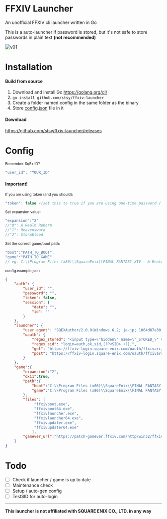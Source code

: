 # FFXIV Launcher
An unofficial FFXIV cli launcher written in Go

This is a auto-launcher if password is stored, but it's not safe to store passwords in plain text **(not recommended)**

![v01](https://user-images.githubusercontent.com/4086225/54465737-f7c65d80-477c-11e9-81f9-6df033e2bff5.PNG)


# Installation

#### Build from source
1) Download and install Go https://golang.org/dl/
2) ```go install github.com/stsy/ffxiv-launcher```
3) Create a folder named config in the same folder as the binary
4) Store [config.json](https://raw.githubusercontent.com/stsy/ffxiv-launcher/master/config/config.example.json) file in it

#### Download
https://github.com/stsy/ffxiv-launcher/releases


# Config

<sub>Remember SqEx ID?</sub>
```javascript
"user_id": "YOUR_ID"
```
#### Important!

<sub>If you are using token (and you should):</sub>
```javascript
"token": false //set this to true if you are using one-time password / token.
```
<sub>Set expansion value:</sub>
```javascript
"expansion":"2"
//"0": A Realm Reborn
//"1": Heavensward
//"2": Stormblood
```
<sub>Set the correct game/boot path:</sub>
```javascript
"boot":"PATH_TO_BOOT",
"game":"PATH_TO_GAME"
// eg. C:\\Program Files (x86)\\SquareEnix\\FINAL FANTASY XIV - A Realm Reborn\\game\\
```
<sub>config.example.json</sub>
```json
{
    "auth": {
        "user_id": "",
        "password": "",
        "token": false,
        "session": {
            "date": "",
            "id": ""
        }
    },
    "launcher": {
        "user_agent": "SQEXAuthor/2.0.0(Windows 6.2; ja-jp; 1064d87a30)",
        "oauth": {
            "regex_stored": "<input type=\"hidden\" name=\"_STORED_\" value=\"(?P<_STORED_>.*)\"",
            "regex_sid": "login=auth,ok,sid,(?P<SID>.+?),",
            "get": "https://ffxiv-login.square-enix.com/oauth/ffxivarr/login/top",
            "post": "https://ffxiv-login.square-enix.com/oauth/ffxivarr/login/login.send"
        }
    },
    "game":{
        "expansion":"2",
        "dx11":true,
        "path":{
            "boot":"C:\\Program Files (x86)\\SquareEnix\\FINAL FANTASY XIV - A Realm Reborn\\boot\\",
            "game":"C:\\Program Files (x86)\\SquareEnix\\FINAL FANTASY XIV - A Realm Reborn\\game\\"
        },
        "files": [
             "ffxivboot.exe",
             "ffxivboot64.exe",
             "ffxivlauncher.exe",
             "ffxivlauncher64.exe",
             "ffxivupdater.exe",
             "ffxivupdater64.exe"
		    ],
        "gamever_url":"https://patch-gamever.ffxiv.com/http/win32/ffxivneo_release_game/%s/%s"
    }
}
```

# Todo
- [ ] Check if launcher / game is up to date
- [ ] Maintenance check
- [ ] Setup / auto-gen config
- [ ] TestSID for auto-login

---
**This launcher is not affiliated with SQUARE ENIX CO., LTD. in any way**
